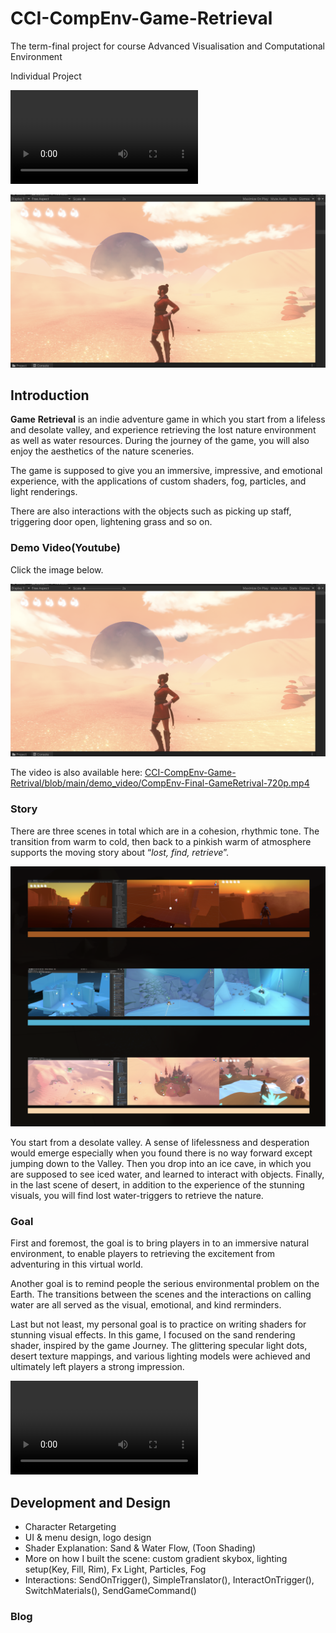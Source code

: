 # CCI-CompEnv-Game-Retrieval

The term-final project for course Advanced Visualisation and Computational Environment

Individual Project

<video src="README.assets/Game_Start_00.mov"></video>

![Game_Sand_Scene_screenShot](README.assets/Game_Sand_Scene_screenShot.png)

## Introduction

**Game** **Retrieval** is an indie adventure game in which you start from a lifeless and desolate valley, and experience retrieving the lost nature environment as well as water resources. During the journey of the game, you will also enjoy the aesthetics of the nature sceneries. 

The game is supposed to give you an immersive, impressive, and emotional experience, with the applications of custom shaders, fog, particles, and light renderings.

There are also interactions with the objects such as picking up staff, triggering door open, lightening grass and so on. 

### Demo Video(Youtube)

Click the image below.

[![Demo Video](README.assets/Game_Sand_Scene_screenShot.png)](https://www.youtube.com/watch?v=PofXuApfCjs "Demo Video on Youtube: CompEnv-Final-GameRetrieval")

The video is also available here: [CCI-CompEnv-Game-Retrival/blob/main/demo_video/CompEnv-Final-GameRetrival-720p.mp4](https://github.com/nannz/CCI-CompEnv-Game-Retrival/blob/main/demo_video/CompEnv-Final-GameRetrival-720p.mp4)

### Story

There are three scenes in total which are in a cohesion, rhythmic tone. The transition from warm to cold, then back to a pinkish warm of atmosphere supports the moving story about “*lost, find, retrieve*”. 

![scene-colorToningChange](README.assets/scene-colorToningChange.png)

You start from a desolate valley. A sense of lifelessness and  desperation would emerge especially when you found there is no way forward except jumping down to the Valley. Then you drop into an ice cave, in which you are supposed to see iced water, and learned to interact with objects. Finally, in the last scene of desert, in addition to the experience of the stunning visuals, you will find lost water-triggers to retrieve the nature.

### Goal

First and foremost, the goal is to bring players in to an immersive natural environment, to enable players to retrieving the excitement from adventuring in this virtual world.

Another goal is to remind people the serious environmental problem on the Earth. The transitions between the scenes and the interactions on calling water are all served as the visual, emotional, and kind rerminders.

Last but not least, my personal goal is to practice on writing shaders for stunning visual effects. In this game, I focused on the sand rendering shader, inspired by the game Journey. The glittering specular light dots, desert texture mappings, and various lighting models were achieved and ultimately left players a strong impression.

<video src="README.assets/Game_Sand_Running.mov"></video>

## Development and Design

- Character Retargeting
- UI & menu design, logo design
- Shader Explanation: Sand & Water Flow, (Toon Shading)
- More on how I built the scene: custom gradient skybox, lighting setup(Key, Fill, Rim), Fx Light, Particles, Fog
- Interactions: SendOnTrigger(), SimpleTranslator(), InteractOnTrigger(), SwitchMaterials(), SendGameCommand()

### Blog



